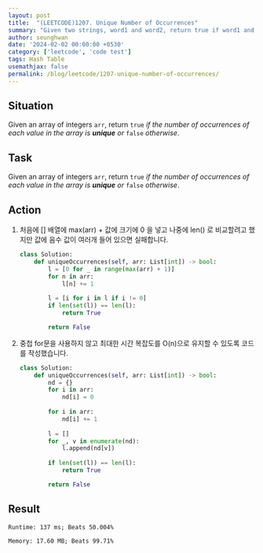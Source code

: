 ```yaml
---
layout: post
title:  "(LEETCODE)1207. Unique Number of Occurrences"
summary: "Given two strings, word1 and word2, return true if word1 and word2 are close, and false otherwise."
author: seunghwan
date: '2024-02-02 00:00:00 +0530'
category: ['leetcode', 'code test']
tags: Hash Table
usemathjax: false
permalink: /blog/leetcode/1207-unique-number-of-occurrences/
---
```


## Situation

Given an array of integers `arr`, return `true` *if the number of occurrences of each value in the array is **unique** or* `false` *otherwise*.

## Task

Given an array of integers `arr`, return `true` *if the number of occurrences of each value in the array is **unique** or* `false` *otherwise*.

## Action

1. 처음에 [] 배열에 max(arr) + 값에 크기에 0 을 넣고 나중에 len() 로 비교할려고 했지만 값에 음수 값이 여러개 들어 있으면 실패합니다.
    
    ```python
    class Solution:
        def uniqueOccurrences(self, arr: List[int]) -> bool:
            l = [0 for _ in range(max(arr) + 1)]
            for n in arr:
                l[n] += 1
            
            l = [i for i in l if i != 0]
            if len(set(l)) == len(l):
                return True
    
            return False
    ```
    
2. 중첩 for문을 사용하지 않고 최대한 시간 복잡도를 O(n)으로 유지할 수 있도록 코드를 작성했습니다.
    
    ```python
    class Solution:
        def uniqueOccurrences(self, arr: List[int]) -> bool:
            nd = {}
            for i in arr:
                nd[i] = 0
            
            for i in arr:
                nd[i] += 1
            
            l = []
            for _, v in enumerate(nd):
                l.append(nd[v])
            
            if len(set(l)) == len(l):
                return True

            return False
    ```
    

## Result
    Runtime: 137 ms; Beats 50.004%

    Memory: 17.60 MB; Beats 99.71%